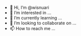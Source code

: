 - 👋 Hi, I’m @wisnuari
- 👀 I’m interested in ...
- 🌱 I’m currently learning ...
- 💞️ I’m looking to collaborate on ...
- 📫 How to reach me ...

<!---
wisnuari/wisnuari is a ✨ special ✨ repository because its `README.md` (this file) appears on your GitHub profile.
You can click the Preview link to take a look at your changes.
--->
